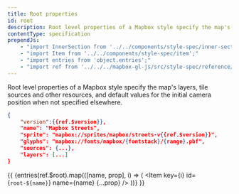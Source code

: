```yaml
---
title: Root properties
id: root
description: Root level properties of a Mapbox style specify the map's layers, tile sources and other resources, and default values for the initial camera position when not specified elsewhere.
contentType: specification
prependJs:
    - "import InnerSection from '../../components/style-spec/inner-section';"
    - "import Item from '../../components/style-spec/item';"
    - "import entries from 'object.entries';"
    - "import ref from '../../../mapbox-gl-js/src/style-spec/reference/latest';"
---
```


Root level properties of a Mapbox style specify the map's layers, tile sources and other resources, and default values for the initial camera position when not specified elsewhere.

```json
{
    "version":{{ref.$version}},
    "name": "Mapbox Streets",
    "sprite": "mapbox://sprites/mapbox/streets-v{{ref.$version}}",
    "glyphs": "mapbox://fonts/mapbox/{fontstack}/{range}.pbf",
    "sources": {...},
    "layers": [...]
}
```

<!--
START GENERATED CONTENT:
Content in this section is generated directly using the Mapbox Style
Specification. To update any content displayed in this section, make edits to:
https://github.com/mapbox/mapbox-gl-js/blob/master/src/style-spec/reference/v8.json.
-->
{{
<InnerSection>
    {entries(ref.$root).map(([name, prop], i) => (
        <Item
            key={i}
            id={`root-${name}`}
            name={name}
            {...prop}
        />
    ))}
</InnerSection>
}}
<!-- END GENERATED CONTENT -->
